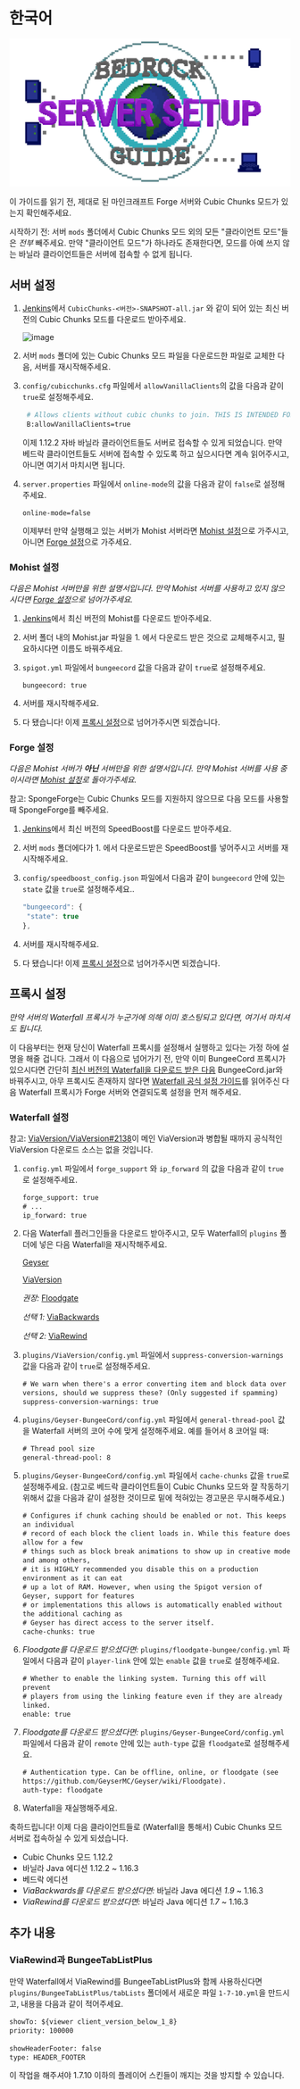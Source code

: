 # 한국어

![](.gitbook/assets/serverguide.png)

이 가이드를 읽기 전, 제대로 된 마인크래프트 Forge 서버와 Cubic Chunks 모드가 있는지 확인해주세요.

시작하기 전: 서버 `mods` 폴더에서 Cubic Chunks 모드 외의 모든 "클라이언트 모드"들은 _전부_ 빼주세요. 만약 "클라이언트 모드"가 하나라도 존재한다면, 모드를 아예 쓰지 않는 바닐라 클라이언트들은 서버에 접속할 수 없게 됩니다.

## 서버 설정

1. [Jenkins](https://jenkins.daporkchop.net/job/Minecraft/job/CubicChunks/)에서 `CubicChunks-<버전>-SNAPSHOT-all.jar` 와 같이 되어 있는 최신 버전의 Cubic Chunks 모드를 다운로드 받아주세요.

   ![image](https://i.daporkchop.net/ulOLOAri.png)

2. 서버 `mods` 폴더에 있는 Cubic Chunks 모드 파일을 다운로드한 파일로 교체한 다음, 서버를 재시작해주세요.
3. `config/cubicchunks.cfg` 파일에서 `allowVanillaClients`의 값을 다음과 같이 `true`로 설정해주세요.

   ```bash
    # Allows clients without cubic chunks to join. THIS IS INTENDED FOR VANILLA CLIENTS. This is VERY likely to break when used with other mods
    B:allowVanillaClients=true
   ```

   이제 1.12.2 자바 바닐라 클라이언트들도 서버로 접속할 수 있게 되었습니다. 만약 베드락 클라이언트들도 서버에 접속할 수 있도록 하고 싶으시다면 계속 읽어주시고, 아니면 여기서 마치시면 됩니다.

4. `server.properties` 파일에서 `online-mode`의 값을 다음과 같이 `false`로 설정해주세요.

   ```text
   online-mode=false
   ```

   이제부터 만약 실행해고 있는 서버가 Mohist 서버라면 [Mohist 설정](undefined.md#mohist)으로 가주시고, 아니면 [Forge 설정](undefined.md#forge)으로 가주세요.

### Mohist 설정

_다음은 Mohist 서버만을 위한 설명서입니다. 만약 Mohist 서버를 사용하고 있지 않으시다면_ [_Forge 설정_](undefined.md#forge)_으로 넘어가주세요._

1. [Jenkins](https://ci.codemc.io/job/Mohist-Community/job/Mohist-1.12.2/lastSuccessfulBuild/artifact/projects/mohist/build/libs/)에서 최신 버전의 Mohist를 다운로드 받아주세요.
2. 서버 폴더 내의 Mohist.jar 파일을 1. 에서 다운로드 받은 것으로 교체해주시고, 필요하시다면 이름도 바꿔주세요.
3. `spigot.yml` 파일에서 `bungeecord` 값을 다음과 같이 `true`로 설정해주세요.

   ```text
   bungeecord: true
   ```

4. 서버를 재시작해주세요.
5. 다 됐습니다! 이제 [프록시 설정](undefined.md#proxy)으로 넘어가주시면 되겠습니다.

### Forge 설정

_다음은 Mohist 서버가 **아닌** 서버만을 위한 설명서입니다. 만약 Mohist 서버를 사용 중이시라면_ [_Mohist 설정_](undefined.md#mohist)_로 돌아가주세요._

참고: SpongeForge는 Cubic Chunks 모드를 지원하지 않으므로 다음 모드를 사용할 때 SpongeForge를 빼주세요.

1. [Jenkins](https://jenkins.daporkchop.net/job/PorkStudios/job/SpeedBoost/job/master/lastSuccessfulBuild/artifact/build/libs/)에서 최신 버전의 SpeedBoost를 다운로드 받아주세요.
2. 서버 `mods` 폴더에다가 1. 에서 다운로드받은 SpeedBoost를 넣어주시고 서버를 재시작해주세요.
3. `config/speedboost_config.json` 파일에서 다음과 같이 `bungeecord` 안에 있는 `state` 값을 `true`로 설정해주세요..

   ```javascript
   "bungeecord": {
    "state": true
   },
   ```

4. 서버를 재시작해주세요.
5. 다 됐습니다! 이제 [프록시 설정](undefined.md#proxy)으로 넘어가주시면 되겠습니다.

## 프록시 설정 <a id="proxy"></a>

_만약 서버의 Waterfall 프록시가 누군가에 의해 이미 호스팅되고 있다면, 여기서 마치셔도 됩니다._

이 다음부터는 현재 당신이 Waterfall 프록시를 설정해서 실행하고 있다는 가정 하에 설명을 해줄 겁니다. 그래서 이 다음으로 넘어가기 전, 만약 이미 BungeeCord 프록시가 있으시다면 간단히 [최신 버전의 Waterfall을 다운로드 받은 다음](https://papermc.io/downloads#Waterfall) BungeeCord.jar와 바꿔주시고, 아무 프록시도 존재하지 않다면 [Waterfall 공식 설정 가이드](https://paper.readthedocs.io/en/latest/waterfall/getting-started.html)를 읽어주신 다음 Waterfall 프록시가 Forge 서버와 연결되도록 설정을 먼저 해주세요.

### Waterfall 설정

참고: [ViaVersion/ViaVersion\#2138](https://github.com/ViaVersion/ViaVersion/pull/2138)이 메인 ViaVersion과 병합될 때까지 공식적인 ViaVersion 다운로드 소스는 없을 것입니다.

1. `config.yml` 파일에서 `forge_support` 와 `ip_forward` 의 값을 다음과 같이 `true`로 설정해주세요.

   ```text
   forge_support: true
   # ...
   ip_forward: true
   ```

2. 다음 Waterfall 플러그인들을 다운로드 받아주시고, 모두 Waterfall의 `plugins` 폴더에 넣은 다음 Waterfall을 재시작해주세요.

   [Geyser](https://ci.nukkitx.com/job/GeyserMC/job/Geyser/job/master/lastSuccessfulBuild/artifact/bootstrap/bungeecord/target/)

   [ViaVersion](https://cdn.discordapp.com/attachments/295539008891518977/766749691949744138/ViaVersion-3.2.0-SNAPSHOT.jar)

   _권장:_ [Floodgate](https://ci.nukkitx.com/job/GeyserMC/job/Floodgate/job/development/lastSuccessfulBuild/artifact/bungee/target/)  

   _선택 1:_ [ViaBackwards](https://ci.viaversion.com/view/ViaBackwards/job/ViaBackwards/lastSuccessfulBuild/artifact/all/target/)  

   _선택 2:_ [ViaRewind](https://ci.viaversion.com/view/ViaRewind/job/ViaRewind/lastSuccessfulBuild/artifact/all/target/)

3. `plugins/ViaVersion/config.yml` 파일에서 `suppress-conversion-warnings` 값을 다음과 같이 `true`로 설정해주세요.

   ```text
   # We warn when there's a error converting item and block data over versions, should we suppress these? (Only suggested if spamming)
   suppress-conversion-warnings: true
   ```

4. `plugins/Geyser-BungeeCord/config.yml` 파일에서 `general-thread-pool` 값을 Waterfall 서버의 코어 수에 맞게 설정해주세요. 예를 들어서 8 코어일 때:

   ```text
   # Thread pool size
   general-thread-pool: 8
   ```

5. `plugins/Geyser-BungeeCord/config.yml` 파일에서 `cache-chunks` 값을 `true`로 설정해주세요. \(참고로 베드락 클라이언트들이 Cubic Chunks 모드와 잘 작동하기 위해서 값을 다음과 같이 설정한 것이므로 밑에 적혀있는 경고문은 무시해주세요.\)

   ```text
   # Configures if chunk caching should be enabled or not. This keeps an individual
   # record of each block the client loads in. While this feature does allow for a few
   # things such as block break animations to show up in creative mode and among others,
   # it is HIGHLY recommended you disable this on a production environment as it can eat
   # up a lot of RAM. However, when using the Spigot version of Geyser, support for features
   # or implementations this allows is automatically enabled without the additional caching as
   # Geyser has direct access to the server itself.
   cache-chunks: true
   ```

6. _Floodgate를 다운로드 받으셨다면:_ `plugins/floodgate-bungee/config.yml` 파일에서 다음과 같이 `player-link` 안에 있는 `enable` 값을 `true`로 설정해주세요.

   ```text
   # Whether to enable the linking system. Turning this off will prevent
   # players from using the linking feature even if they are already linked.
   enable: true
   ```

7. _Floodgate를 다운로드 받으셨다면:_ `plugins/Geyser-BungeeCord/config.yml` 파일에서 다음과 같이 `remote` 안에 있는 `auth-type` 값을 `floodgate`로 설정해주세요.

   ```text
   # Authentication type. Can be offline, online, or floodgate (see https://github.com/GeyserMC/Geyser/wiki/Floodgate).
   auth-type: floodgate
   ```

8. Waterfall을 재실행해주세요.

축하드립니다! 이제 다음 클라이언트들로 \(Waterfall을 통해서\) Cubic Chunks 모드 서버로 접속하실 수 있게 되셨습니다.

* Cubic Chunks 모드 1.12.2
* 바닐라 Java 에디션 1.12.2 ~ 1.16.3
* 베드락 에디션
* _ViaBackwards를 다운로드 받으셨다면:_ 바닐라 Java 에디션 _1.9_ ~ 1.16.3
* _ViaRewind를 다운로드 받으셨다면:_ 바닐라 Java 에디션 _1.7_ ~ 1.16.3

## 추가 내용

### ViaRewind과 BungeeTabListPlus

만약 Waterfall에서 ViaRewind를 BungeeTabListPlus와 함께 사용하신다면 `plugins/BungeeTabListPlus/tabLists` 폴더에서 새로운 파일 `1-7-10.yml`을 만드시고, 내용을 다음과 같이 적어주세요.

```text
showTo: ${viewer client_version_below_1_8}
priority: 100000

showHeaderFooter: false
type: HEADER_FOOTER
```

이 작업을 해주셔야 1.7.10 이하의 플레이어 스킨들이 깨지는 것을 방지할 수 있습니다.

